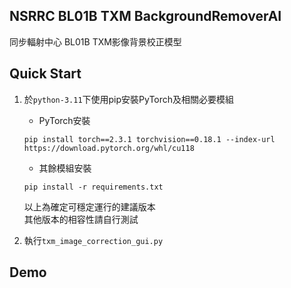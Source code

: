 ##  NSRRC BL01B TXM BackgroundRemoverAI  

同步輻射中心 BL01B TXM影像背景校正模型  

## Quick Start  

1. 於`python-3.11`下使用pip安裝PyTorch及相關必要模組  
   * PyTorch安裝
   ```
   pip install torch==2.3.1 torchvision==0.18.1 --index-url https://download.pytorch.org/whl/cu118
   ```
   * 其餘模組安裝
   ```
   pip install -r requirements.txt
   ```
   以上為確定可穩定運行的建議版本  
   其他版本的相容性請自行測試
   
3. 執行`txm_image_correction_gui.py`

## Demo  

